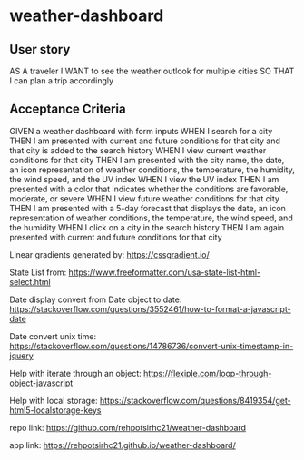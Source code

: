 # weather-dashboard

## User story

AS A traveler
I WANT to see the weather outlook for multiple cities
SO THAT I can plan a trip accordingly

## Acceptance Criteria

GIVEN a weather dashboard with form inputs
WHEN I search for a city
THEN I am presented with current and future conditions for that city and that city is added to the search history
WHEN I view current weather conditions for that city
THEN I am presented with the city name, the date, an icon representation of weather conditions, the temperature, the humidity, the wind speed, and the UV index
WHEN I view the UV index
THEN I am presented with a color that indicates whether the conditions are favorable, moderate, or severe
WHEN I view future weather conditions for that city
THEN I am presented with a 5-day forecast that displays the date, an icon representation of weather conditions, the temperature, the wind speed, and the humidity
WHEN I click on a city in the search history
THEN I am again presented with current and future conditions for that city

Linear gradients generated by: https://cssgradient.io/

State List from: https://www.freeformatter.com/usa-state-list-html-select.html

Date display convert from Date object to date: https://stackoverflow.com/questions/3552461/how-to-format-a-javascript-date

Date convert unix time: https://stackoverflow.com/questions/14786736/convert-unix-timestamp-in-jquery

Help with iterate through an object: https://flexiple.com/loop-through-object-javascript

Help with local storage: https://stackoverflow.com/questions/8419354/get-html5-localstorage-keys

repo link: https://github.com/rehpotsirhc21/weather-dashboard

app link: https://rehpotsirhc21.github.io/weather-dashboard/

